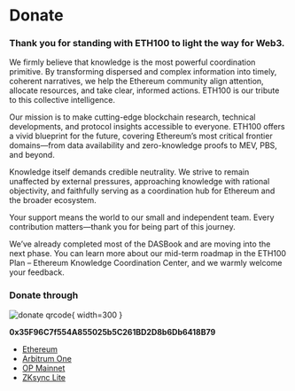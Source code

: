 # Donate

### Thank you for standing with ETH100 to light the way for Web3.

We firmly believe that knowledge is the most powerful coordination primitive. By transforming dispersed and complex information into timely, coherent narratives, we help the Ethereum community align attention, allocate resources, and take clear, informed actions. ETH100 is our tribute to this collective intelligence.

Our mission is to make cutting-edge blockchain research, technical developments, and protocol insights accessible to everyone. ETH100 offers a vivid blueprint for the future, covering Ethereum’s most critical frontier domains—from data availability and zero-knowledge proofs to MEV, PBS, and beyond.

Knowledge itself demands credible neutrality. We strive to remain unaffected by external pressures, approaching knowledge with rational objectivity, and faithfully serving as a coordination hub for Ethereum and the broader ecosystem.

Your support means the world to our small and independent team. Every contribution matters—thank you for being part of this journey.

We’ve already completed most of the DASBook and are moving into the next phase. You can learn more about our mid-term roadmap in the ETH100 Plan – Ethereum Knowledge Coordination Center, and we warmly welcome your feedback.

### Donate through

![donate qrcode](/qrcode.png){ width=300 }

**0x35F96C7f554A855025b5C261BD2D8b6Db6418B79**

- [Ethereum](https://etherscan.io/address/0x41626BA92c0C2a1aD38fC83920300434082B1870)
- [Arbitrum One](https://arbiscan.io/address/0x41626BA92c0C2a1aD38fC83920300434082B1870)
- [OP Mainnet](https://optimistic.etherscan.io/address/0x41626BA92c0C2a1aD38fC83920300434082B1870)
- [ZKsync Lite](https://zkscan.io/explorer/accounts/0x41626BA92c0C2a1aD38fC83920300434082B1870)